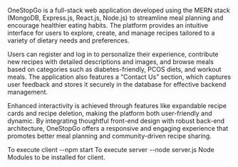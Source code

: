 OneStopGo is a full-stack web application developed using the MERN stack (MongoDB, Express.js, React.js, Node.js) to streamline meal planning and encourage healthier eating habits. The platform provides an intuitive interface for users to explore, create, and manage recipes tailored to a variety of dietary needs and preferences.

Users can register and log in to personalize their experience, contribute new recipes with detailed descriptions and images, and browse meals based on categories such as diabetes-friendly, PCOS diets, and workout meals. The application also features a “Contact Us” section, which captures user feedback and stores it securely in the database for effective backend management.

Enhanced interactivity is achieved through features like expandable recipe cards and recipe deletion, making the platform both user-friendly and dynamic. By integrating thoughtful front-end design with robust back-end architecture, OneStopGo offers a responsive and engaging experience that promotes better meal planning and community-driven recipe sharing.

To execute client --npm start To execute server --node server.js Node Modules to be installed for client.
